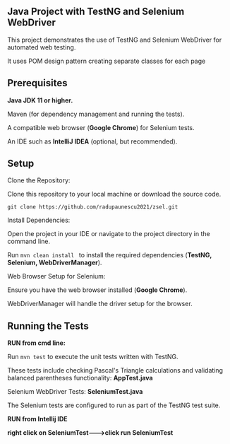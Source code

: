 ## Java Project with TestNG and Selenium WebDriver
This project demonstrates the use of TestNG and Selenium WebDriver for automated web testing.

It uses POM design pattern creating separate classes for each page

## Prerequisites
**Java JDK 11 or higher.**

Maven (for dependency management and running the tests).

A compatible web browser (**Google Chrome**) for Selenium tests.

An IDE such as **IntelliJ IDEA** (optional, but recommended).

## Setup
Clone the Repository:

Clone this repository to your local machine or download the source code.

 ``` git clone https://github.com/radupaunescu2021/zsel.git ```

Install Dependencies:

Open the project in your IDE or navigate to the project directory in the command line.

Run ``` mvn clean install  ``` to install the required dependencies (**TestNG, Selenium, WebDriverManager**).

Web Browser Setup for Selenium:

Ensure you have the web browser installed (**Google Chrome**).

WebDriverManager will handle the driver setup for the browser.

## Running the Tests

**RUN from cmd line:**

Run ``` mvn test ``` to execute the unit tests written with TestNG.

These tests include checking Pascal's Triangle calculations and validating balanced parentheses functionality: **AppTest.java**

Selenium WebDriver Tests: **SeleniumTest.java**

The Selenium tests are configured to run as part of the TestNG test suite.


**RUN from Intellij IDE**

**right click on SeleniumTest--->click run SeleniumTest**


